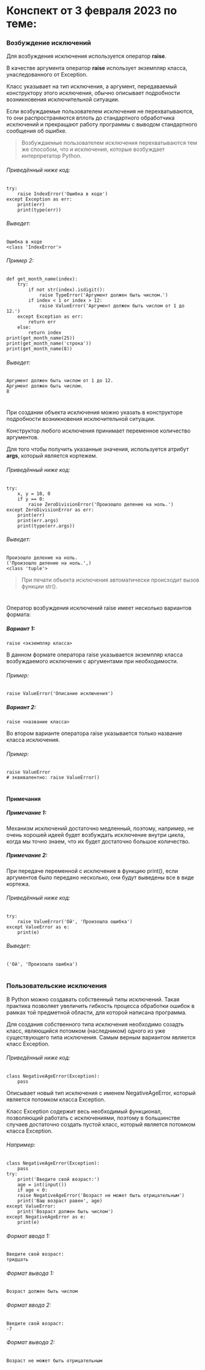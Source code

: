 # Конспект от 3 февраля 2023 по теме:
### Возбуждение исключений
Для возбуждения исключения используется оператор **raise**.

В качестве аргумента оператор **raise** использует экземпляр класса, унаследованного от Exception.

Класс указывает на тип исключения, а аргумент, передаваемый конструктору этого исключения, обычно описывает подробности возникновения исключительной ситуации.

Если возбуждаемые пользователем исключения не перехватываются, то они распространяются вплоть до стандартного обработчика исключений и прекращают работу программы с выводом стандартного сообщения об ошибке.

> Возбуждаемые пользователем исключения перехватываются тем же способом, что и исключения, которые возбуждает интерпретатор Python.

###### Приведённый ниже код:
```
try:
	raise IndexError('Ошибка в коде')
except Exception as err:
	print(err)
	print(type(err))
```
###### Выведет:
```
Ошибка в коде
<class 'IndexError'>
```
###### Пример 2:
```
def get_month_name(index):
	try:
		if not str(index).isdigit():
			raise TypeError('Аргумент должен быть числом.')
		if index < 1 or index > 12:
			raise ValueError('Аргумент должен быть числом от 1 до 12.')
	except Exception as err:
		return err
	else:
		return index
print(get_month_name(25))
print(get_month_name('строка'))
print(get_month_name(8))
```
###### Выведет:
```
Аргумент должен быть числом от 1 до 12.
Аргумент должен быть числом.
8
```
#
При создании объекта исключения можно указать в конструкторе подробности возникновения исключительной ситуации.

Конструктор любого исключения принимает переменное количество аргументов.

Для того чтобы получить указанные значения, используется атрибут **args**, который является кортежем.

###### Приведённый ниже код:
```
try:
	x, y = 10, 0
	if y == 0:
		raise ZeroDivisionError('Произошло деление на ноль.')
except ZeroDivisionError as err:
	print(err)
	print(err.args)
	print(type(err.args))
```
###### Выведет:
```
Произошло деление на ноль.
('Произошло деление на ноль.',)
<class 'tuple'>
```
> При печати объекта исключения автоматически происходит вызов функции str().
#
Оператор возбуждения исключений raise имеет несколько вариантов формата:

##### Вариант 1:
```
raise <экземпляр класса>
```
В данном формате оператора raise указывается экземпляр класса возбуждаемого исключения с аргументами при необходимости.
###### Пример:
```
raise ValueError('Описание исключения')
```
##### Вариант 2:
```
raise <название класса>
```
Во втором варианте оператора raise указывается только название класса исключения.
###### Пример:
```
raise ValueError
# эквивалентно: raise ValueError()
```
#
#### Примечания
##### Примечание 1:
Механизм исключений достаточно медленный, поэтому, например, не очень хорошей идеей будет возбуждать исключение внутри цикла, когда мы точно знаем, что их будет достаточно большое количество.
##### Примечание 2:
При передаче переменной с исключение в функцию print(), если аргументов было передано несколько, они будут выведены все в виде кортежа.
###### Приведённый ниже код:
```
try:
	raise ValueError('Ой', 'Произошла ошибка')
except ValueError as e:
	print(e)
```
###### Выведет:
```
('Ой', 'Произошла ошибка')
```
#
### Пользовательские исключения
В Python можно создавать собственный типы исключений. Такая практика позволяет увеличить гибкость процесса обработки ошибок в рамках той предметной области, для которой написана программа.

Для создания собственного типа исключения необходимо созадть класс, являющийся потомком (наследником) одного из уже существующего типа исключения. Самым верным вариантом является класс Exception.
###### Приведённый ниже код:
```
class NegativeAgeError(Exception):
	pass
```
Описывает новый тип исключения с именем NegativeAgeError, который является потомком класса Exception.

Класс Exception содержит весь необходимый функционал, позволяющий работать с исключениями, поэтому в большинстве случаев достаточно создать пустой класс, который является потомком класса Exception.

###### Например:
```
class NegativeAgeError(Exception):
	pass
try:
	print('Введите свой возраст:')
	age = int(input())
	if age < 0:
	raise NegativeAgeError('Возраст не может быть отрицательным')
	print('Ваш возраст равен', age)
except ValueError:
	print('Возраст должен быть числом')
except NegativeAgeError as e:
	print(e)
```
###### Формат ввода 1:
```
Введите свой возраст:
тридцать
```
###### Формат вывода 1:
```
Возраст должен быть числом
```
###### Формат ввода 2:
```
Введите свой возраст:
-7
```
###### Формат вывода 2:
```
Возраст не может быть отрицательным
```
